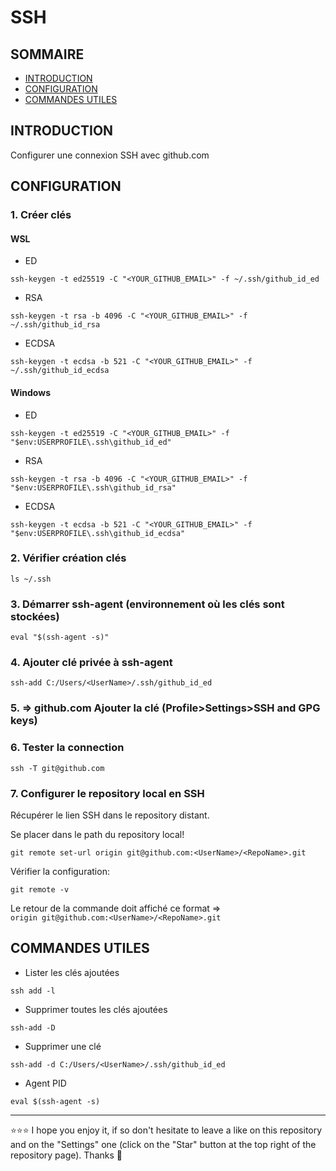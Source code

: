 # SSH

## SOMMAIRE
- [INTRODUCTION](#introduction)
- [CONFIGURATION](#configuration)
- [COMMANDES UTILES](#commandes-utiles)

## INTRODUCTION
Configurer une connexion SSH avec github.com

## CONFIGURATION
### 1. Créer clés
#### WSL
- ED
```shell
ssh-keygen -t ed25519 -C "<YOUR_GITHUB_EMAIL>" -f ~/.ssh/github_id_ed
```
- RSA
```shell
ssh-keygen -t rsa -b 4096 -C "<YOUR_GITHUB_EMAIL>" -f ~/.ssh/github_id_rsa
```
- ECDSA
```shell
ssh-keygen -t ecdsa -b 521 -C "<YOUR_GITHUB_EMAIL>" -f ~/.ssh/github_id_ecdsa
```
#### Windows
- ED
```shell
ssh-keygen -t ed25519 -C "<YOUR_GITHUB_EMAIL>" -f "$env:USERPROFILE\.ssh\github_id_ed"
```
- RSA
```shell
ssh-keygen -t rsa -b 4096 -C "<YOUR_GITHUB_EMAIL>" -f "$env:USERPROFILE\.ssh\github_id_rsa"
```
- ECDSA
```shell
ssh-keygen -t ecdsa -b 521 -C "<YOUR_GITHUB_EMAIL>" -f "$env:USERPROFILE\.ssh\github_id_ecdsa"
```

### 2. Vérifier création clés
```shell
ls ~/.ssh
```
### 3. Démarrer ssh-agent (environnement où les clés sont stockées)
```shell
eval "$(ssh-agent -s)"
```
### 4. Ajouter clé privée à ssh-agent
```shell
ssh-add C:/Users/<UserName>/.ssh/github_id_ed
```
### 5. => github.com Ajouter la clé (Profile>Settings>SSH and GPG keys)
### 6. Tester la connection
```shell
ssh -T git@github.com
```
### 7. Configurer le repository local en SSH
Récupérer le lien SSH dans le repository distant.  

Se placer dans le path du repository local!
```shell
git remote set-url origin git@github.com:<UserName>/<RepoName>.git
```
Vérifier la configuration:
```shell
git remote -v
```
Le retour de la commande doit affiché ce format =>  
`origin git@github.com:<UserName>/<RepoName>.git`

## COMMANDES UTILES
- Lister les clés ajoutées
```shell
ssh add -l
```
- Supprimer toutes les clés ajoutées
```shell
ssh-add -D
```
- Supprimer une clé
```shell
ssh-add -d C:/Users/<UserName>/.ssh/github_id_ed
```
- Agent PID
```shell
eval $(ssh-agent -s)
```

***

⭐⭐⭐ I hope you enjoy it, if so don't hesitate to leave a like on this repository and on the "Settings" one (click on the "Star" button at the top right of the repository page). Thanks 🤗
